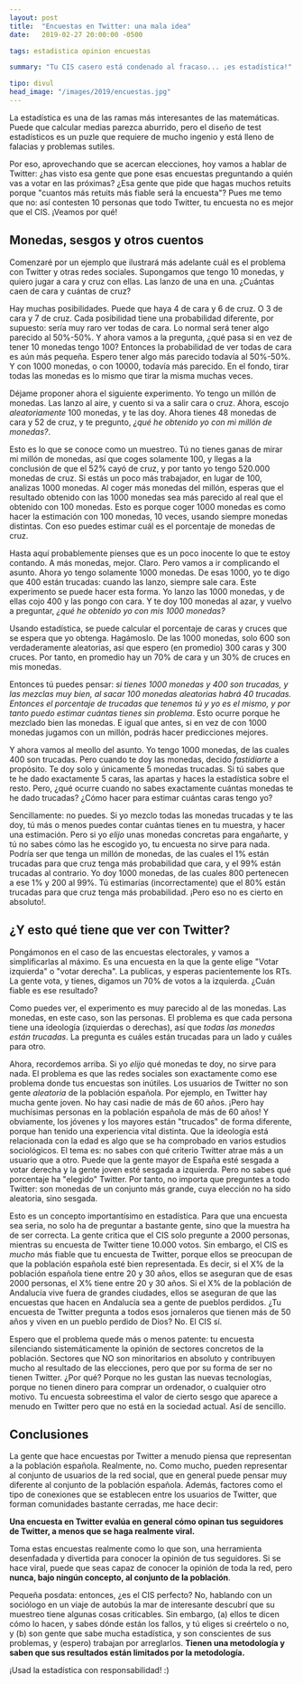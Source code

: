 ```yaml
---
layout: post
title:  "Encuestas en Twitter: una mala idea"
date:   2019-02-27 20:00:00 -0500

tags: estadistica opinion encuestas

summary: "Tu CIS casero está condenado al fracaso... ¡es estadística!"

tipo: divul
head_image: "/images/2019/encuestas.jpg"
---
```


La estadística es una de las ramas más interesantes de las matemáticas. Puede que calcular medias parezca aburrido, pero el diseño de test estadísticos es un puzle que requiere de mucho ingenio y está lleno de falacias y problemas sutiles.

Por eso, aprovechando que se acercan elecciones, hoy vamos a hablar de Twitter: ¿has visto esa gente que pone esas encuestas preguntando a quién vas a votar en las próximas? ¿Esa gente que pide que hagas muchos retuits porque "cuantos más retuits más fiable será la encuesta"? Pues me temo que no: así contesten 10 personas que todo Twitter, tu encuesta no es mejor que el CIS. ¡Veamos por qué!

## Monedas, sesgos y otros cuentos

Comenzaré por un ejemplo que ilustrará más adelante cuál es el problema con Twitter y otras redes sociales. Supongamos que tengo 10 monedas, y quiero jugar a cara y cruz con ellas. Las lanzo de una en una. ¿Cuántas caen de cara y cuántas de cruz?

Hay muchas posibilidades. Puede que haya 4 de cara y 6 de cruz. O 3 de cara y 7 de cruz. Cada posibilidad tiene una probabilidad diferente, por supuesto: sería muy raro ver todas de cara. Lo normal será tener algo parecido al 50%-50%. Y ahora vamos a la pregunta, ¿qué pasa si en vez de tener 10 monedas tengo 100?
Entonces la probabilidad de ver todas de cara es aún más pequeña. Espero tener algo más parecido todavía al 50%-50%. Y con 1000 monedas, o con 10000, todavía más parecido. En el fondo, tirar todas las monedas es lo mismo que tirar la misma muchas veces.

Déjame proponer ahora el siguiente experimento. Yo tengo un millón de monedas. Las lanzo al aire, y cuento si va a salir cara o cruz. Ahora, escojo _aleatoriamente_ 100 monedas, y te las doy. Ahora tienes 48 monedas de cara y 52 de cruz, y te pregunto, _¿qué he obtenido yo con mi millón de monedas?_.

Esto es lo que se conoce como un muestreo. Tú no tienes ganas de mirar mi millón de monedas, así que coges solamente 100, y llegas a la conclusión de que el 52% cayó de cruz, y por tanto yo tengo 520.000 monedas de cruz. Si estás un poco más trabajador, en lugar de 100, analizas 1000 monedas. Al coger más monedas del millón, esperas que el resultado obtenido con las 1000 monedas sea más parecido al real que el obtenido con 100 monedas. Esto es porque coger 1000 monedas es como hacer la estimación con 100 monedas, 10 veces, usando siempre monedas distintas. Con eso puedes estimar cuál es el porcentaje de monedas de cruz.

Hasta aquí probablemente pienses que es un poco inocente lo que te estoy contando. A más monedas, mejor. Claro. Pero vamos a ir complicando el asunto. Ahora yo tengo solamente 1000 monedas. De esas 1000, yo te digo que 400 están trucadas: cuando las lanzo, siempre sale cara. Este experimento se puede hacer esta forma. Yo lanzo las 1000 monedas, y de ellas cojo 400 y las pongo con cara. Y te doy 100 monedas al azar, y vuelvo a preguntar, _¿qué he obtenido yo con mis 1000 monedas?_

Usando estadística, se puede calcular el porcentaje de caras y cruces que se espera que yo obtenga. Hagámoslo. De las 1000 monedas, solo 600 son verdaderamente aleatorias, así que espero (en promedio) 300 caras y 300 cruces. Por tanto, en promedio hay un 70% de cara y un 30% de cruces en mis monedas.

Entonces tú puedes pensar: _si tienes 1000 monedas y 400 son trucadas, y las mezclas muy bien, al sacar 100 monedas aleatorias habrá 40 trucadas. Entonces el porcentaje de trucadas que tenemos tú y yo es el mismo, y por tanto puedo estimar cuántas tienes sin problema_. Esto ocurre porque he mezclado bien las monedas. E igual que antes, si en vez de con 1000 monedas jugamos con un millón, podrás hacer predicciones mejores.

Y ahora vamos al meollo del asunto. Yo tengo 1000 monedas, de las cuales 400 son trucadas. Pero cuando te doy las monedas, decido _fastidiarte_ a propósito. Te doy solo y únicamente 5 monedas trucadas. Si tú sabes que te he dado exactamente 5 caras, las apartas y haces la estadística sobre el resto.  Pero, ¿qué ocurre cuando no sabes exactamente cuántas monedas te he dado trucadas? ¿Cómo hacer para estimar cuántas caras tengo yo?

Sencillamente: no puedes. Si yo mezclo todas las monedas trucadas y te las doy, tú más o menos puedes contar cuántas tienes en tu muestra, y hacer una estimación. Pero si yo _elijo_ unas monedas concretas para engañarte, y tú no sabes cómo las he escogido yo, tu encuesta no sirve para nada. Podría ser que tenga un millón de monedas, de las cuales el 1% están trucadas para que cruz tenga más probabilidad que cara, y el 99% están trucadas al contrario. Yo doy 1000 monedas, de las cuales 800 pertenecen a ese 1% y 200 al 99%. Tú estimarías (incorrectamente) que el 80% están trucadas para que cruz tenga más probabilidad. ¡Pero eso no es cierto en absoluto!.


## ¿Y esto qué tiene que ver con Twitter?

Pongámonos en el caso de las encuestas electorales, y vamos a simplificarlas al máximo. Es una encuesta en la que la gente elige "Votar izquierda" o "votar derecha". La publicas, y esperas pacientemente los RTs. La gente vota, y tienes, digamos un 70% de votos a la izquierda. ¿Cuán fiable es ese resultado?

Como puedes ver, el experimento es muy parecido al de las monedas. Las monedas, en este caso, son las personas. El problema es que cada persona tiene una ideología (izquierdas o derechas), así que _todas las monedas están trucadas_. La pregunta es cuáles están trucadas para un lado y cuáles para otro.

Ahora, recordemos arriba. Si yo _elijo_ qué monedas te doy, no sirve para nada. El problema es que las redes sociales son exactamente como ese problema donde tus encuestas son inútiles. Los usuarios de Twitter no son gente _aleatoria_ de la población española. Por ejemplo, en Twitter hay mucha gente joven. No hay casi nadie de más de 60 años. ¡Pero hay muchísimas personas en la población española de más de 60 años! Y obviamente, los jóvenes y los mayores están "trucados" de forma diferente, porque han tenido una experiencia vital distinta. Que la ideología está relacionada con la edad es algo que se ha comprobado en varios estudios sociológicos.
El tema es: no sabes con qué criterio Twitter atrae más a un usuario que a otro. Puede que la gente mayor de España esté sesgada a votar derecha y  la gente joven esté sesgada a izquierda. Pero no sabes qué porcentaje ha "elegido" Twitter. Por tanto, no importa que preguntes a todo Twitter: son monedas de un conjunto más grande, cuya elección no ha sido aleatoria, sino sesgada. 

Esto es un concepto importantísimo en estadística. Para que una encuesta sea seria, no solo ha de preguntar a bastante gente, sino que la muestra ha de ser correcta. La gente critica que el CIS solo pregunte a 2000 personas, mientras su encuesta de Twitter tiene 10.000 votos. Sin embargo, el CIS es _mucho_ más fiable que tu encuesta de Twitter, porque ellos se preocupan de que la población española esté bien representada. Es decir, si el X% de la población española tiene entre 20 y 30 años, ellos se aseguran que de esas 2000 personas, el X% tiene entre 20 y 30 años. Si el X% de la población de Andalucía vive fuera de grandes ciudades, ellos se aseguran de que las encuestas que hacen en Andalucía sea a gente de pueblos perdidos. ¿Tu encuesta de Twitter pregunta a todos esos jornaleros que tienen más de 50 años y viven en un pueblo perdido de Dios? No. El CIS sí. 

Espero que el problema quede más o menos patente: tu encuesta silenciando sistemáticamente la opinión de sectores concretos de la población. Sectores que NO son minoritarios en absoluto y contribuyen mucho al resultado de las elecciones, pero que por su forma de ser no tienen Twitter. ¿Por qué? Porque no les gustan las nuevas tecnologías, porque no tienen dinero para comprar un ordenador, o cualquier otro motivo. Tu encuesta sobreestima el valor de cierto sesgo que aparece a menudo en Twitter pero que no está en la sociedad actual. Así de sencillo.

## Conclusiones

La gente que hace encuestas por Twitter a menudo piensa que representan a la población española. Realmente, no. Como mucho, pueden representar al conjunto de usuarios de la red social, que en general puede pensar muy diferente al conjunto de la población española. Además, factores como el tipo de conexiones que se establecen entre los usuarios de Twitter, que forman comunidades bastante cerradas, me hace decir:
    
**Una encuesta en Twitter evalúa en general cómo opinan tus seguidores de Twitter, a menos que se haga realmente viral.**

Toma estas encuestas realmente como lo que son, una herramienta desenfadada y divertida para conocer la opinión de tus seguidores. Si se hace viral, puede que seas capaz de conocer la opinión de toda la red, pero **nunca, bajo ningún concepto, al conjunto de la población**. 

Pequeña posdata: entonces, ¿es el CIS perfecto? No, hablando con un sociólogo en un viaje de autobús la mar de interesante descubrí que su muestreo tiene algunas cosas criticables. Sin embargo, (a) ellos te dicen cómo lo hacen, y sabes dónde están los fallos, y tú eliges si creértelo o no, y (b) son gente que sabe mucha estadística, y son conscientes de sus problemas, y (espero) trabajan por arreglarlos. **Tienen una metodología y saben que sus resultados están limitados por la metodología.** 

¡Usad la estadística con responsabilidad! :)


 




